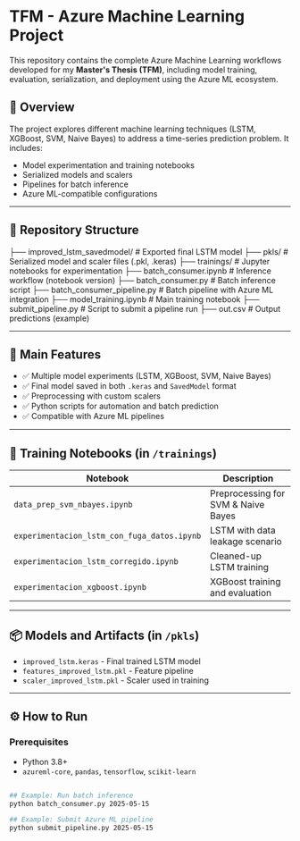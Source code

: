 # TFM - Azure Machine Learning Project

This repository contains the complete Azure Machine Learning workflows developed for my **Master's Thesis (TFM)**, including model training, evaluation, serialization, and deployment using the Azure ML ecosystem.

## 📌 Overview

The project explores different machine learning techniques (LSTM, XGBoost, SVM, Naive Bayes) to address a time-series prediction problem. It includes:

- Model experimentation and training notebooks
- Serialized models and scalers
- Pipelines for batch inference
- Azure ML-compatible configurations

---

## 📁 Repository Structure
├── improved_lstm_savedmodel/ # Exported final LSTM model
├── pkls/ # Serialized model and scaler files (.pkl, .keras)
├── trainings/ # Jupyter notebooks for experimentation
├── batch_consumer.ipynb # Inference workflow (notebook version)
├── batch_consumer.py # Batch inference script
├── batch_consumer_pipeline.py # Batch pipeline with Azure ML integration
├── model_training.ipynb # Main training notebook
├── submit_pipeline.py # Script to submit a pipeline run
├── out.csv # Output predictions (example)


---

## 🚀 Main Features

- ✅ Multiple model experiments (LSTM, XGBoost, SVM, Naive Bayes)
- ✅ Final model saved in both `.keras` and `SavedModel` format
- ✅ Preprocessing with custom scalers
- ✅ Python scripts for automation and batch prediction
- ✅ Compatible with Azure ML pipelines

---

## 🧪 Training Notebooks (in `/trainings`)

| Notebook                                 | Description |
|------------------------------------------|-------------|
| `data_prep_svm_nbayes.ipynb`             | Preprocessing for SVM & Naive Bayes |
| `experimentacion_lstm_con_fuga_datos.ipynb` | LSTM with data leakage scenario |
| `experimentacion_lstm_corregido.ipynb`   | Cleaned-up LSTM training |
| `experimentacion_xgboost.ipynb`          | XGBoost training and evaluation |

---

## 📦 Models and Artifacts (in `/pkls`)

- `improved_lstm.keras` - Final trained LSTM model
- `features_improved_lstm.pkl` - Feature pipeline
- `scaler_improved_lstm.pkl` - Scaler used in training

---

## ⚙️ How to Run

### Prerequisites

- Python 3.8+
- `azureml-core`, `pandas`, `tensorflow`, `scikit-learn`

```bash

## Example: Run batch inference
python batch_consumer.py 2025-05-15

## Example: Submit Azure ML pipeline
python submit_pipeline.py 2025-05-15





